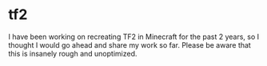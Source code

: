 # tf2
I have been working on recreating TF2 in Minecraft for the past 2 years, so I thought I would go ahead and share my work so far. Please be aware that this is insanely rough and unoptimized.

